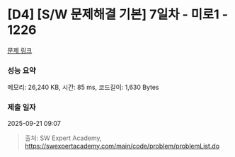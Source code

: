 # [D4] [S/W 문제해결 기본] 7일차 - 미로1 - 1226 

[문제 링크](https://swexpertacademy.com/main/code/problem/problemDetail.do?contestProbId=AV14vXUqAGMCFAYD) 

### 성능 요약

메모리: 26,240 KB, 시간: 85 ms, 코드길이: 1,630 Bytes

### 제출 일자

2025-09-21 09:07



> 출처: SW Expert Academy, https://swexpertacademy.com/main/code/problem/problemList.do